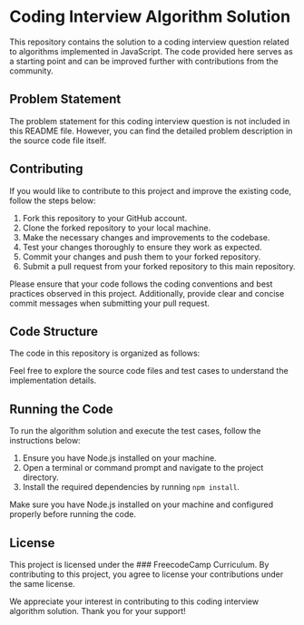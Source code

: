 # Coding Interview Algorithm Solution

This repository contains the solution to a coding interview question related to algorithms implemented in JavaScript. The code provided here serves as a starting point and can be improved further with contributions from the community.

## Problem Statement

The problem statement for this coding interview question is not included in this README file. However, you can find the detailed problem description in the source code file itself.

## Contributing

If you would like to contribute to this project and improve the existing code, follow the steps below:

1. Fork this repository to your GitHub account.
2. Clone the forked repository to your local machine.
3. Make the necessary changes and improvements to the codebase.
4. Test your changes thoroughly to ensure they work as expected.
5. Commit your changes and push them to your forked repository.
6. Submit a pull request from your forked repository to this main repository.

Please ensure that your code follows the coding conventions and best practices observed in this project. Additionally, provide clear and concise commit messages when submitting your pull request.

## Code Structure

The code in this repository is organized as follows:


Feel free to explore the source code files and test cases to understand the implementation details.

## Running the Code

To run the algorithm solution and execute the test cases, follow the instructions below:

1. Ensure you have Node.js installed on your machine.
2. Open a terminal or command prompt and navigate to the project directory.
3. Install the required dependencies by running `npm install`.


Make sure you have Node.js installed on your machine and configured properly before running the code.

## License

This project is licensed under the ### FreecodeCamp Curriculum. By contributing to this project, you agree to license your contributions under the same license.

We appreciate your interest in contributing to this coding interview algorithm solution. Thank you for your support!
